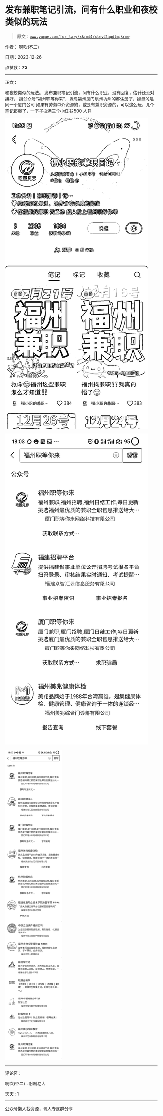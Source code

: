 # 发布兼职笔记引流，问有什么职业和夜校类似的玩法

> 原文：[`www.yuque.com/for_lazy/xkrm14/xlevt2agdtmgkrmw`](https://www.yuque.com/for_lazy/xkrm14/xlevt2agdtmgkrmw)

作者： 啊吹(不二)

日期：2023-12-26

点赞数：**75**

* * *

正文：

和夜校类似的玩法。 发布兼职笔记引流，问有什么职业，没有回复，估计还没对接好。
搜公众号“福州职等你来”，发现福州厦门泉州杭州的都注册了，操盘的是同一个厦门公司
如果有劳务中介资源的，或是有兼职资源的，可以这么玩，几个笔记都爆了，一下子拉满三个小红书 500 人群

![](img/de355957f34566f1277662716e0444d6.png)

![](img/e54c6a0b06a079a16fcc4cdbc2668d57.png)

![](img/c048949217469dd73f73b86e53054211.png)

* * *

评论区：

啊吹(不二) : 谢谢老大

天天 : 1

* * *

公众号懒人找资源，懒人专属群分享